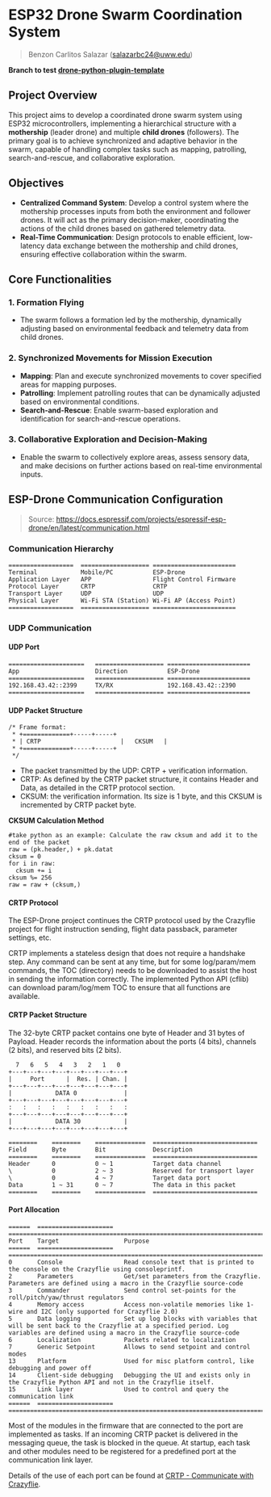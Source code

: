 # ESP32 Drone Swarm Coordination System
> Benzon Carlitos Salazar (salazarbc24@uww.edu)

**Branch to test [drone-python-plugin-template](https://github.com/gtaylor/drone-python-plugin-template)**

## Project Overview

This project aims to develop a coordinated drone swarm system using ESP32 microcontrollers, implementing a hierarchical 
structure with a **mothership** (leader drone) and multiple **child drones** (followers). The primary goal is to achieve 
synchronized and adaptive behavior in the swarm, capable of handling complex tasks such as mapping, patrolling, 
search-and-rescue, and collaborative exploration.

## Objectives

- **Centralized Command System**: Develop a control system where the mothership processes inputs from both the 
environment and follower drones. It will act as the primary decision-maker, coordinating the actions of the child drones 
based on gathered telemetry data.
- **Real-Time Communication**: Design protocols to enable efficient, low-latency data exchange between the mothership 
and child drones, ensuring effective collaboration within the swarm.

## Core Functionalities

### 1. Formation Flying
   - The swarm follows a formation led by the mothership, dynamically adjusting based on environmental feedback and 
   telemetry data from child drones.
   
### 2. Synchronized Movements for Mission Execution
   - **Mapping**: Plan and execute synchronized movements to cover specified areas for mapping purposes.
   - **Patrolling**: Implement patrolling routes that can be dynamically adjusted based on environmental conditions.
   - **Search-and-Rescue**: Enable swarm-based exploration and identification for search-and-rescue operations.

### 3. Collaborative Exploration and Decision-Making
   - Enable the swarm to collectively explore areas, assess sensory data, and make decisions on further actions based 
   on real-time environmental inputs.

## ESP-Drone Communication Configuration

> Source: https://docs.espressif.com/projects/espressif-esp-drone/en/latest/communication.html

### Communication Hierarchy

```
==================  =================== =======================
Terminal            Mobile/PC           ESP-Drone
Application Layer   APP                 Flight Control Firmware
Protocol Layer      CRTP                CRTP
Transport Layer     UDP                 UDP
Physical Layer      Wi-Fi STA (Station) Wi-Fi AP (Access Point)
==================  =================== =======================
```

### UDP Communication

#### UDP Port

```
=====================   =================== =======================
App                     Direction           ESP-Drone
=====================   =================== =======================
192.168.43.42::2399     TX/RX               192.168.43.42::2390
=====================   =================== =======================
```

#### UDP Packet Structure

```
/* Frame format:
 * +=============+-----+-----+
 * | CRTP                      |   CKSUM   |
 * +=============+-----+-----+
 */
```

- The packet transmitted by the UDP: CRTP + verification information. 
- CRTP: As defined by the CRTP packet structure, it contains Header and Data, as detailed in the CRTP protocol section. 
- CKSUM: the verification information. Its size is 1 byte, and this CKSUM is incremented by CRTP packet byte.

**CKSUM Calculation Method**

```
#take python as an example: Calculate the raw cksum and add it to the end of the packet
raw = (pk.header,) + pk.datat
cksum = 0
for i in raw:
  cksum += i
cksum %= 256
raw = raw + (cksum,)
```

#### CRTP Protocol

The ESP-Drone project continues the CRTP protocol used by the Crazyflie project for flight instruction sending, flight 
data passback, parameter settings, etc.

CRTP implements a stateless design that does not require a handshake step. Any command can be sent at any time, but for 
some log/param/mem commands, the TOC (directory) needs to be downloaded to assist the host in sending the information 
correctly. The implemented Python API (cflib) can download param/log/mem TOC to ensure that all functions are available.

#### CRTP Packet Structure

The 32-byte CRTP packet contains one byte of Header and 31 bytes of Payload. Header records the information about the 
ports (4 bits), channels (2 bits), and reserved bits (2 bits).

```
  7   6   5   4   3   2   1   0
+---+---+---+---+---+---+---+---+
|     Port      |  Res. | Chan. | 
+---+---+---+---+---+---+---+---+
|            DATA 0             |
+---+---+---+---+---+---+---+---+
:   :   :   :   :   :   :   :   :
+---+---+---+---+---+---+---+---+
|            DATA 30            |
+---+---+---+---+---+---+---+---+

========    ========    ==============  =============================
Field       Byte        Bit             Description
========    ========    ==============  =============================
Header      0           0 ~ 1           Target data channel
\           0           2 ~ 3           Reserved for transport layer
\           0           4 ~ 7           Target data port
Data        1 ~ 31      0 ~ 7           The data in this packet
========    ========    ==============  =============================
```

#### Port Allocation

```
======  =====================   ===================================================================================
Port    Target                  Purpose
======  =====================   ===================================================================================
0       Console                 Read console text that is printed to the console on the Crazyflie using consoleprintf.
2       Parameters              Get/set parameters from the Crazyflie. Parameters are defined using a macro in the Crazyflie source-code
3       Commander               Send control set-points for the roll/pitch/yaw/thrust regulators
4       Memory access           Access non-volatile memories like 1-wire and I2C (only supported for Crazyflie 2.0)
5       Data logging            Set up log blocks with variables that will be sent back to the Crazyflie at a specified period. Log variables are defined using a macro in the Crazyflie source-code
6       Localization            Packets related to localization
7       Generic Setpoint        Allows to send setpoint and control modes
13      Platform                Used for misc platform control, like debugging and power off
14      Client-side debugging   Debugging the UI and exists only in the Crazyflie Python API and not in the Crazyflie itself.
15      Link layer              Used to control and query the communication link
======  =====================   ===================================================================================
```

Most of the modules in the firmware that are connected to the port are implemented as tasks. If an incoming CRTP packet 
is delivered in the messaging queue, the task is blocked in the queue. At startup, each task and other modules need to 
be registered for a predefined port at the communication link layer.

Details of the use of each port can be found at [CRTP - Communicate with Crazyflie](https://www.bitcraze.io/documentation/repository/crazyflie-firmware/master/functional-areas/crtp/).

